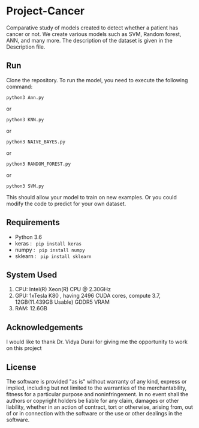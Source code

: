 # Project-Cancer

Comparative study of models created to detect whether a patient has cancer or not. We create various models such as SVM, Random forest, ANN, and many more. The description of the dataset is given in the Description file.

## Run

Clone the repository.
To run the model, you need to execute the following command:
```
python3 Ann.py
```
or
```
python3 KNN.py
```
or
```
python3 NAIVE_BAYES.py
```
or
```
python3 RANDOM_FOREST.py
```
or
```
python3 SVM.py
```
This should allow your model to train on new examples. Or you could modify the code to predict for your own dataset.

## Requirements
- Python 3.6
- keras : <code> pip install keras </code>
- numpy : <code> pip install numpy </code>
- sklearn : <code> pip install sklearn </code>

## System Used
1. CPU: Intel(R) Xeon(R) CPU @ 2.30GHz
2. GPU: 1xTesla K80 , having 2496 CUDA cores, compute 3.7,  12GB(11.439GB Usable) GDDR5  VRAM
3. RAM: 12.6GB

## Acknowledgements
I would like to thank Dr. Vidya Durai for giving me the opportunity to work on this project

## License
The software is provided "as is" without warranty of any kind, express or implied, including but not limited to the warranties of the merchantability, fitness for a particular purpose and noninfringement. In no event shall the authors or copyright holders be liable for any claim, damages or other liability, whether in an action of contract, tort or otherwise, arising from, out of or in connection with the software or the use or other dealings in the software.
